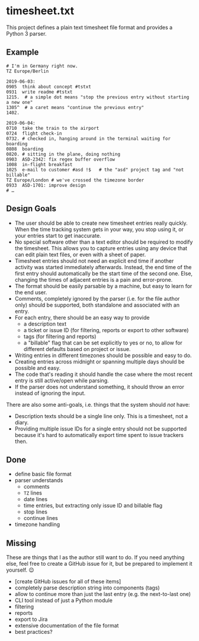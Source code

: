 # timesheet.txt

This project defines a plain text timesheet file format and provides a Python 3 parser.

## Example

```
# I'm in Germany right now.
TZ Europe/Berlin

2019-06-03:
0905  think about concept #tstxt
0931  write readme #tstxt
1215.  # a simple dot means "stop the previous entry without starting a new one"
1305^  # a caret means "continue the previous entry"
1402.

2019-06-04:
0710  take the train to the airport
0724  flight check-in
0732. # checked in, hanging around in the terminal waiting for boarding
0808  boarding
0820. # sitting in the plane, doing nothing
0903  ASD-2342: fix regex buffer overflow
1008  in-flight breakfast
1025  e-mail to customer #asd !$   # the "asd" project tag and "not billable"
TZ Europe/London # we've crossed the timezone border
0933  ASD-1701: improve design
# …
```

## Design Goals

* The user should be able to create new timesheet entries really quickly.
  When the time tracking system gets in your way, you stop using it, or your entries start to get inaccurate.
* No special software other than a text editor should be required to modify the timesheet.
  This allows you to capture entries using any device that can edit plain text files, or even with a sheet of paper.
* Timesheet entries should not need an explicit end time if another activity was started immediately afterwards.
  Instead, the end time of the first entry should automatically be the start time of the second one.
  Else, changing the times of adjacent entries is a pain and error-prone.
* The format should be easily parsable by a machine, but easy to learn for the end user.
* Comments, completely ignored by the parser (i.e. for the file author only) should be supported, both standalone and associated with an entry.
* For each entry, there should be an easy way to provide
  * a description text
  * a ticket or issue ID (for filtering, reports or export to other software)
  * tags (for filtering and reports)
  * a "billable" flag that can be set explicitly to yes or no, to allow for different defaults based on project or issue.
* Writing entries in different timezones should be possible and easy to do.
* Creating entries across midnight or spanning multiple days should be possible and easy.
* The code that's reading it should handle the case where the most recent entry is still active/open while parsing.
* If the parser does not understand something, it should throw an error instead of ignoring the input.

There are also some anti-goals, i.e. things that the system should _not_ have:

* Description texts should be a single line only.
  This is a timesheet, not a diary.
* Providing multiple issue IDs for a single entry should not be supported because it's hard to automatically export time spent to issue trackers then.

## Done

* define basic file format
* parser understands
  * comments
  * `TZ` lines
  * date lines
  * time entries, but extracting only issue ID and billable flag
  * stop lines
  * continue lines
* timezone handling

## Missing

These are things that I as the author still want to do.
If you need anything else, feel free to create a GitHub issue for it, but be prepared to implement it yourself. 😉

* [create GitHub issues for all of these items]
* completely parse description string into components (tags)
* allow to continue more than just the last entry (e.g. the next-to-last one)
* CLI tool instead of just a Python module
* filtering
* reports
* export to Jira
* extensive documentation of the file format
* best practices?

